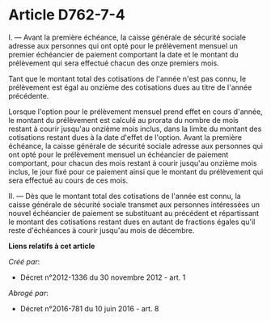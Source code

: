 # Article D762-7-4

I. ― Avant la première échéance, la caisse générale de sécurité sociale adresse aux personnes qui ont opté pour le
prélèvement mensuel un premier échéancier de paiement comportant la date et le montant du prélèvement qui sera effectué
chacun des onze premiers mois. 

Tant que le montant total des cotisations de l'année n'est pas connu, le prélèvement est égal au onzième des cotisations dues
au titre de l'année précédente. 

Lorsque l'option pour le prélèvement mensuel prend effet en cours d'année, le montant du prélèvement est calculé au prorata
du nombre de mois restant à courir jusqu'au onzième mois inclus, dans la limite du montant des cotisations restant dues à la
date d'effet de l'option. Avant la première échéance, la caisse générale de sécurité sociale adresse aux personnes qui ont
opté pour le prélèvement mensuel un échéancier de paiement comportant, pour chacun des mois restant à courir jusqu'au onzième
mois inclus, le jour fixé pour ce paiement ainsi que le montant du prélèvement qui sera effectué au cours de ces mois. 

II. ― Dès que le montant total des cotisations de l'année est connu, la caisse générale de sécurité sociale transmet aux
personnes intéressées un nouvel échéancier de paiement se substituant au précédent et répartissant le montant des cotisations
restant dues en autant de fractions égales qu'il reste d'échéances à courir jusqu'au mois de décembre.

**Liens relatifs à cet article**

_Créé par_:

  - Décret n°2012-1336 du 30 novembre 2012 - art. 1

_Abrogé par_:

  - Décret n°2016-781 du 10 juin 2016 - art. 8
